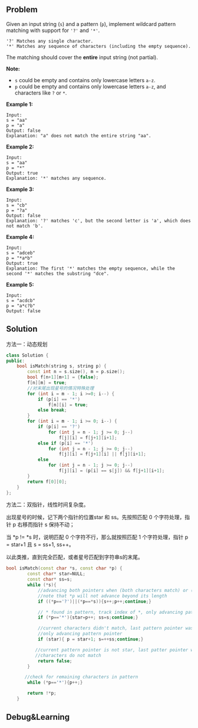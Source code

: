 ## Problem

Given an input string (`s`) and a pattern (`p`), implement wildcard pattern matching with support for `'?'` and `'*'`.

```
'?' Matches any single character.
'*' Matches any sequence of characters (including the empty sequence).
```

The matching should cover the **entire** input string (not partial).

**Note:**

- `s` could be empty and contains only lowercase letters `a-z`.
- `p` could be empty and contains only lowercase letters `a-z`, and characters like `?` or `*`.

**Example 1:**

```
Input:
s = "aa"
p = "a"
Output: false
Explanation: "a" does not match the entire string "aa".
```

**Example 2:**

```
Input:
s = "aa"
p = "*"
Output: true
Explanation: '*' matches any sequence.
```

**Example 3:**

```
Input:
s = "cb"
p = "?a"
Output: false
Explanation: '?' matches 'c', but the second letter is 'a', which does not match 'b'.
```

**Example 4:**

```
Input:
s = "adceb"
p = "*a*b"
Output: true
Explanation: The first '*' matches the empty sequence, while the second '*' matches the substring "dce".
```

**Example 5:**

```
Input:
s = "acdcb"
p = "a*c?b"
Output: false
```



## Solution

方法一：动态规划

```cpp
class Solution {
public:
    bool isMatch(string s, string p) {
        const int n = s.size(), m = p.size();
        bool f[n+1][m+1] = {false};
        f[n][m] = true;
        //对末尾出现星号的情况特殊处理
        for (int i = m - 1; i >=0; i--) {
            if (p[i] == '*')
                f[n][i] = true;
            else break;
        }
        for (int i = m - 1; i >= 0; i--) {
            if (p[i] == '?')
                for (int j = n - 1; j >= 0; j--)
                    f[j][i] = f[j+1][i+1];
            else if (p[i] == '*')
                for (int j = n - 1; j >= 0; j--)
                    f[j][i] = f[j+1][i] || f[j][i+1];
            else 
                for (int j = n - 1; j >= 0; j--)
                    f[j][i] = (p[i] == s[j]) && f[j+1][i+1];
        }
        return f[0][0];
    }
};
```

方法二：双指针，线性时间复杂度。

出现星号的时候，记下两个指针的位置star 和 ss。先按照匹配 0 个字符处理，指针 p 右移而指针 s 保持不动；

当 *p != *s 时，说明匹配 0 个字符不行，那么就按照匹配 1 个字符处理，指针 p = star+1 且 s = ss+1, ss++。

以此类推，直到完全匹配，或者星号匹配到字符串s的末尾。

```cpp
bool isMatch(const char *s, const char *p) {
        const char* star=NULL;
        const char* ss=s;
        while (*s){
            //advancing both pointers when (both characters match) or ('?' found in pattern)
            //note that *p will not advance beyond its length 
            if ((*p=='?')||(*p==*s)){s++;p++;continue;} 

            // * found in pattern, track index of *, only advancing pattern pointer 
            if (*p=='*'){star=p++; ss=s;continue;} 

            //current characters didn't match, last pattern pointer was *, current pattern pointer is not *
            //only advancing pattern pointer
            if (star){ p = star+1; s=++ss;continue;} 

           //current pattern pointer is not star, last patter pointer was not *
           //characters do not match
            return false;
        }

       //check for remaining characters in pattern
        while (*p=='*'){p++;}

        return !*p;  
    }
```



## Debug&Learning



